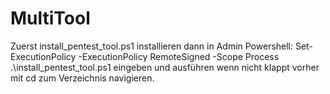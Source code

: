 # MultiTool

Zuerst install_pentest_tool.ps1 installieren dann in Admin Powershell: Set-ExecutionPolicy -ExecutionPolicy RemoteSigned -Scope Process
                                                                      .\install_pentest_tool.ps1
eingeben und ausführen wenn nicht klappt vorher mit cd zum Verzeichnis navigieren.
